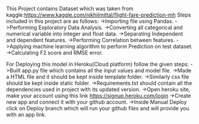 This Project contains Dataset which was taken from kaggle:https://www.kaggle.com/nikhilmittal/flight-fare-prediction-mh
Steps included in this project are as follows:
->Importing file using Pandas.
->Performing Exploratory Data Analysis.
->Converting all categorical and numerical variable into integer and float data.
->Separating Independent and dependent features.
->Performing Correlation between features.
->Applying machine learning algorithm to perform Prediction on test dataset.
->Calculating F2 score and RMSE error.


For Deploying this model in Heroku(Cloud platform) follow the given steps:
->Built app.py file which contains all the input values and model file.
->Made a HTML file and it should be kept inside template folder.
->Similarly css file should be kept inside static folder.
->Requirements.txt should contain all the dependencies used in project with its updated version.
->Open heroku site, make your account using this link https://signup.heroku.com/login
->Create new app and connect it with your github account.
->Inside Manual Deploy click on Deploy branch which will run your github files and will provide you with an app link.

